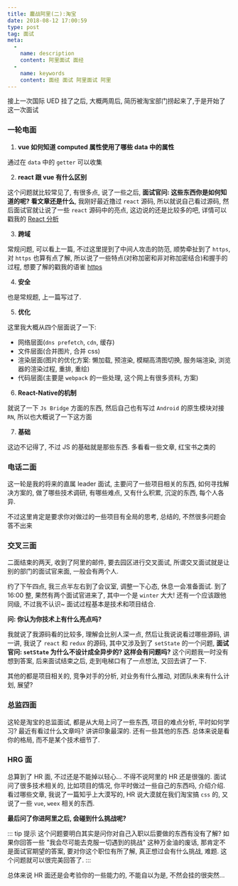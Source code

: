 ```yaml
---
title: 鏖战阿里(二):淘宝
date: 2018-08-12 17:00:59
type: post
tag: 面试
meta:
  -
    name: description
    content: 阿里面试 面经
  -
    name: keywords
    content: 面经 面试 阿里面试 阿里
---
```


接上一次国际 UED 挂了之后, 大概两周后, 简历被淘宝部门捞起来了,于是开始了这一次面试

### 一轮电面

1. **vue 如何知道 computed 属性使用了哪些 data 中的属性**

通过在 `data` 中的 `getter` 可以收集

2. **react 跟 vue 有什么区别**

这个问题就比较常见了, 有很多点, 说了一些之后, **面试官问: 这些东西你是如何知道的呢? 看文章还是什么**, 我刚好最近撸过 `react` 源码, 所以就说自己看过源码, 然后面试官就让说了一些 `react` 源码中的亮点, 这边说的还是比较多的吧, 详情可以戳我的 [React 分析](https://www.yuque.com/stickmyc/react-analysis)

3. **跨域**

常规问题, 可以看上一篇, 不过这里提到了中间人攻击的防范, 顺势牵扯到了 `https`, 对 `https` 也算有点了解, 所以说了一些特点(对称加密和非对称加密结合)和握手的过程, 想要了解的戳我的语雀 [https](https://www.yuque.com/stickmyc/http/efigsf)

4. **安全**

也是常规题, 上一篇写过了.

5. **优化**

这里我大概从四个层面说了一下:
  - 网络层面(`dns prefetch`, `cdn`, 缓存)
  - 文件层面(合并图片, 合并 css)
  - 渲染层面(图片的优化方案: 懒加载, 预渲染, 模糊高清图切换, 服务端渲染, 浏览器的渲染过程, 重排, 重绘)
  - 代码层面(主要是 `webpack` 的一些处理, 这个网上有很多资料, 方案)

6. **React-Native的机制**

就说了一下 `Js Bridge` 方面的东西, 然后自己也有写过 `Android` 的原生模块对接 `RN`, 所以也大概说了一下这方面

7. **基础**

这边不记得了, 不过 JS 的基础就是那些东西. 多看看一些文章, 红宝书之类的

### 电话二面

这一轮是我的将来的直属 leader 面试, 主要问了一些项目相关的东西, 如何寻找解决方案的, 做了哪些技术调研, 有哪些难点, 又有什么积累, 沉淀的东西, 每个人各异.

不过这里肯定是要求你对做过的一些项目有全局的思考, 总结的, 不然很多问题会答不出来

### 交叉三面

二面结束的两天, 收到了阿里的邮件, 要去园区进行交叉面试, 所谓交叉面试就是让别的部门的面试官来面, 一般会有两个人.

约了下午四点, 我三点半左右到了会议室, 调整一下心态, 休息一会准备面试. 到了 16:00 整, 果然有两个面试官进来了, 其中一个是 `winter` 大大! 还有一个应该跟他同级, 不过我不认识~ 面试过程基本是技术和项目结合.

**问: 你认为你技术上有什么亮点吗?**

我就说了我源码看的比较多, 理解会比别人深一点, 然后让我说说看过哪些源码, 讲一讲, 我说了 `react` 和 `redux` 的源码, 其中又涉及到了 `setState` 的一个问题, **面试官问: `setState` 为什么不设计成全异步的? 这样会有问题吗?** 这个问题我一时没有想到答案, 后来面试结束之后, 走到电梯口有了一点想法, 又回去讲了一下.

其他的都是项目相关的, 竞争对手的分析, 对业务有什么推动, 对团队未来有什么计划, 展望?

### 总监四面

这轮是淘宝的总监面试, 都是从大局上问了一些东西, 项目的难点分析, 平时如何学习? 最近有看过什么文章吗? 讲讲印象最深的. 还有一些其他的东西. 总体来说是看你的格局, 而不是某个技术细节了.

### HRG 面

总算到了 HR 面, 不过还是不能掉以轻心... 不得不说阿里的 HR 还是很强的. 面试问了很多技术相关的, 比如项目的情况, 你平时做过一些自己的东西吗, 介绍介绍. 看过哪些文章, 我说了一篇知乎上大漠写的, HR 说大漠就在我们淘宝搞 `css` 的, 又说了一些 `vue`, `weex` 相关的东西.

**最后问了你进阿里之后, 会碰到什么挑战呢?**

::: tip 提示
这个问题要明白其实是问你对自己入职以后要做的东西有没有了解? 如果你回答一些 "我会尽可能去克服一切遇到的挑战" 这种万金油的废话, 那肯定不是面试官期望的答案, 要对你这个职位有所了解, 真正想过会有什么挑战, 难题. 这个问题就可以很完美回答了.
:::

总体来说 HR 面还是会考验你的一些能力的, 不能自以为是, 不然会挂的很突然...